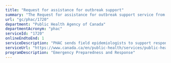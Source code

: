 ```yaml
---
title: "Request for assistance for outbreak support"
summary: "The Request for assistance for outbreak support service from Public Health Agency of Canada is available end-to-end online, according to the GC Service Inventory."
url: "gc/phac/1720"
department: "Public Health Agency of Canada"
departmentAcronym: "phac"
serviceId: "1720"
onlineEndtoEnd: 1
serviceDescription: "PHAC sends field epidemiologists to support response to urgent public health events"
serviceUrl: "https://www.canada.ca/en/public-health/services/public-health-practice/outbreak-support.html"
programDescription: "Emergency Preparedness and Response"
---
```

